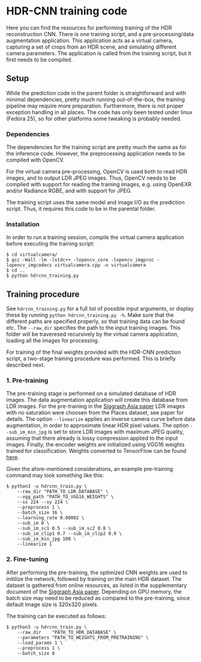 # **HDR-CNN training code**
Here you can find the resources for performing training of the HDR reconstruction CNN. There is one training script, and a pre-processing/data augmentation application. This application acts as a virtual camera, capturing a set of crops from an HDR scene, and simulating different camera parameters. The application is called from the training script, but it first needs to be compiled.

## Setup
While the prediction code in the parent folder is straightforward and with minimal dependencies, pretty much running out-of-the-box, the training pipeline may require more preparation. Furthermore, there is not proper exception handling in all places. The code has only been tested under linux (Fedora 25), so for other platforms some tweaking is probably needed.


### Dependencies
The dependencies for the training script are pretty much the same as for the inference code. However, the preprocessing application needs to be compiled with OpenCV. 

For the virtual camera pre-processing, OpenCV is used both to read HDR images, and to output LDR JPEG images. Thus, OpenCV needs to be compiled with support for reading the training images, e.g. using OpenEXR and/or Radiance RGBE, and with support for JPEG.

The training script uses the same model and image I/O as the prediction script. Thus, it requires this code to be in the parental folder.

### Installation
In order to run a training session, compile the virtual camera application before executing the training script:

```
$ cd virtualcamera/
$ gcc -Wall -lm -lstdc++ -lopencv_core -lopencv_imgproc -lopencv_imgcodecs virtualcamera.cpp -o virtualcamera
$ cd ..
$ python hdrcnn_training.py
```

## Training procedure
See `hdrcnn_training.py` for a full list of possible input arguments, or display these by running `python hdrcnn_training.py -h`. Make sure that the different paths are specified properly, so that training data can be found etc. The `--raw_dir` specifies the path to the input training images. This folder will be traveresed recursively by the virtual camera application, loading all the images for processing.

For training of the final weights provided with the HDR-CNN prediction script, a two-stage training procedure was performed. This is briefly described next.

### 1. Pre-training
The pre-training stage is performed on a simulated database of HDR images. The data augmentation application will create this database from LDR images. For the pre-training in the [Siggraph Asia paper](http://hdrv.org/hdrcnn/) LDR images with no saturation were choosen from the Places dataset, see paper for details. The option `--linearize` applies an inverse camera curve before data augmentation, in order to approximate linear HDR pixel values. The option `--sub_im_min_jpg` is set to store LDR images with maximum JPEG quality, assuming that there already is lossy compression applied to the input images. Finally, the encoder weights are initialized using VGG16 weights trained for classification. Weights converted to TensorFlow can be found [here](http://webstaff.itn.liu.se/~gabei62/vgg16_places365_weights.npy).

Given the afore-mentioned considerations, an example pre-training command may look something like this:

```
$ python3 -u hdrcnn_train.py \
    --raw_dir "PATH_TO_LDR_DATABASE" \
    --vgg_path "PATH_TO_VGG16_WEIGHTS" \
    --sx 224 --sy 224 \
    --preprocess 1 \
    --batch_size 16 \
    --learning_rate 0.00002 \
    --sub_im 0 \
    --sub_im_sc1 0.5 --sub_im_sc2 0.8 \
    --sub_im_clip1 0.7 --sub_im_clip2 0.9 \
    --sub_im_min_jpg 100 \
    --linearize 1 
```

### 2. Fine-tuning
After performing the pre-training, the optimized CNN weights are used to initilize the network, followed by training on the main HDR dataset. The dataset is gathered from online resources, as listed in the supplementary document of the [Siggraph Asia paper](http://hdrv.org/hdrcnn/). Depending on GPU memory, the batch size may need to be reduced as compared to the pre-training, since default image size is 320x320 pixels.

The training can be executed as follows:
```
$ python3 -u hdrcnn_train.py \
    --raw_dir    "PATH_TO_HDR_DATABASE" \
    --parameters "PATH_TO_WEIGHTS_FROM_PRETRAINING" \
    --load_params 1 \
    --preprocess 1 \
    --batch_size 8
```




